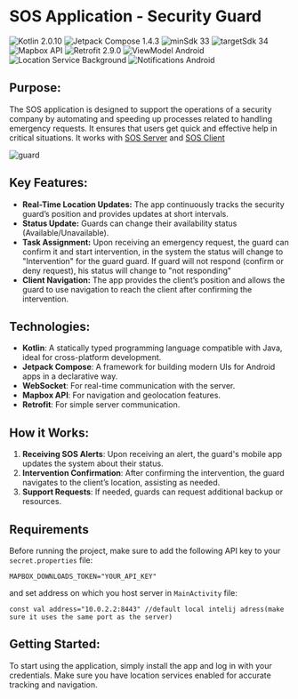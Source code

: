 
# SOS Application - Security Guard

<p>
<img src="https://img.shields.io/badge/Kotlin-purple" alt="Kotlin 2.0.10"> 
<img src="https://img.shields.io/badge/Jetpack_Compose-1.4.3-purple?color=5C2D91" alt="Jetpack Compose 1.4.3"> 
<img src="https://img.shields.io/badge/minSdk_33-%233DDC84" alt="minSdk 33"> 
<img src="https://img.shields.io/badge/targetSdk_34-%23008B02" alt="targetSdk 34 "> 
<img src="https://img.shields.io/badge/Mapbox-API-0073e6" alt="Mapbox API"> 
<img src="https://img.shields.io/badge/Retrofit-2.9.0-orange?color=FF4500" alt="Retrofit 2.9.0"> 
<img src="https://img.shields.io/badge/ViewModel-Android-green?color=3DDC84" alt="ViewModel Android"> 
<img src="https://img.shields.io/badge/Location_Service-Background-%23008B02" alt="Location Service Background"> 
<img src="https://img.shields.io/badge/Notifications-Android-purple?color=5C2D91" alt="Notifications Android"> 
</p>

## Purpose:
The SOS application is designed to support the operations of a security company by automating and speeding up processes related to handling emergency requests. It ensures that users get quick and effective help in critical situations.
It works with <a href="https://github.com/VoidSamuraj/SOS_Server" target="_blank">SOS Server</a> and <a href="https://github.com/VoidSamuraj/SOS_Client_App" target="_blank">SOS Client</a>

![guard](https://github.com/user-attachments/assets/15d883a8-3093-49de-b5b4-cecd94102f1f)
  
## Key Features:
- **Real-Time Location Updates:** The app continuously tracks the security guard’s position and provides updates at short intervals.
- **Status Update:** Guards can change their availability status (Available/Unavailable).
- **Task Assignment:** Upon receiving an emergency request, the guard can confirm it and start intervention, in the system  the status will change to "Intervention" for the guard guard. If guard will not respond (confirm or deny request), his status will change to "not responding"
- **Client Navigation:** The app provides the client’s position and allows the guard to use navigation to reach the client after confirming the intervention.

## Technologies:
- **Kotlin**: A statically typed programming language compatible with Java, ideal for cross-platform development.
- **Jetpack Compose**: A framework for building modern UIs for Android apps in a declarative way.
- **WebSocket**: For real-time communication with the server.
- **Mapbox API**: For navigation and geolocation features.
- **Retrofit**: For simple server communication.

## How it Works:
1. **Receiving SOS Alerts**: Upon receiving an alert, the guard's mobile app updates the system about their status.
2. **Intervention Confirmation**: After confirming the intervention, the guard navigates to the client’s location, assisting as needed.
3. **Support Requests**: If needed, guards can request additional backup or resources.

## Requirements
Before running the project, make sure to add the following API key to your `secret.properties` file:
```
MAPBOX_DOWNLOADS_TOKEN="YOUR_API_KEY"
```
and set address on which you host server in `MainActivity` file:
```
const val address="10.0.2.2:8443" //default local intelij adress(make sure it uses the same port as the server)
```
## Getting Started:
To start using the application, simply install the app and log in with your credentials. Make sure you have location services enabled for accurate tracking and navigation.
